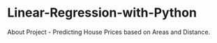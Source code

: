 # Linear-Regression-with-Python

About Project - Predicting House Prices based on Areas and Distance.
